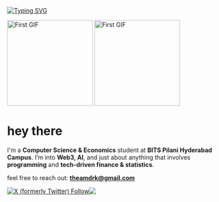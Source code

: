 [![Typing SVG](https://readme-typing-svg.demolab.com?font=Fira+Code&duration=4000&pause=1000&color=F7F7F7&width=435&lines=we+are+all+made+of+star-stuff;to+infinity+and+beyond)](https://git.io/typing-svg)

<p float="left">
  <img src="https://github.com/srimur/srimur/assets/142419722/95854960-5f7b-4b6e-95bd-6cf47dc0b9fa/225813708-98b745f2-7d22-48cf-9150-083f1b00d6c9.gif" alt="First GIF" height=200>
  <img src="https://github.com/srimur/srimur/assets/142419722/a54867af-3eca-4e25-9f17-938a28f55747/giphy.gif" alt="First GIF" height=200>
  
</p>

# hey there
I'm a **Computer Science & Economics** student at **BITS Pilani Hyderabad Campus**. I’m into **Web3, AI**, and just about anything that involves **programming** and **tech-driven finance & statistics**.

feel free to reach out: **[theamdrk@gmail.com](mailto:theamdrk@gmail.com)**

<div style="display:flex; align-items:center;">
    <a href="https://twitter.com/srinaaaath">
        <img src="https://img.shields.io/twitter/follow/srinaaaath?style=social&logo=x&logoColor=black&labelColor=white&color=black" alt="X (formerly Twitter) Follow">
    </a>
    <a href="https://www.linkedin.com/in/srinathmurali31/">
        <img src="https://img.shields.io/badge/LinkedIn-Profile-blue">
    </a>
</div>



